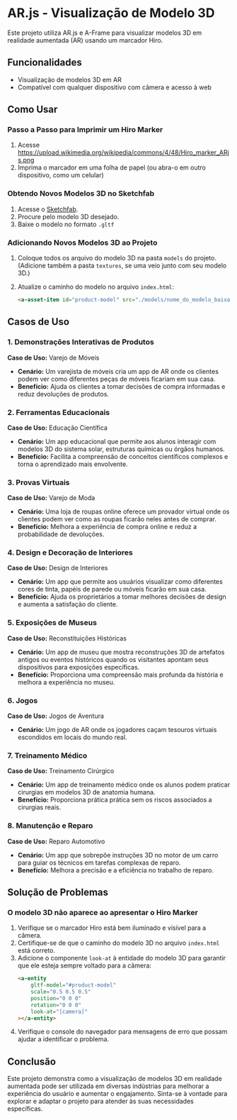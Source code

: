 # AR.js - Visualização de Modelo 3D

Este projeto utiliza AR.js e A-Frame para visualizar modelos 3D em realidade aumentada (AR) usando um marcador Hiro.

## Funcionalidades

- Visualização de modelos 3D em AR
- Compatível com qualquer dispositivo com câmera e acesso à web

## Como Usar

### Passo a Passo para Imprimir um Hiro Marker

1. Acesse https://upload.wikimedia.org/wikipedia/commons/4/48/Hiro_marker_ARjs.png
2. Imprima o marcador em uma folha de papel (ou abra-o em outro dispositivo, como um celular)

### Obtendo Novos Modelos 3D no Sketchfab

1. Acesse o [Sketchfab](https://sketchfab.com/).
2. Procure pelo modelo 3D desejado.
3. Baixe o modelo no formato `.gltf`

### Adicionando Novos Modelos 3D ao Projeto

1. Coloque todos os arquivo do modelo 3D na pasta `models` do projeto. (Adicione também a pasta `textures`, se uma veio junto com seu modelo 3D.)
2. Atualize o caminho do modelo no arquivo `index.html`:
    
    ```html
    <a-asset-item id="product-model" src="./models/nome_do_modelo_baixado.gltf"></a-asset-item>
    
    ```

## Casos de Uso

### 1. Demonstrações Interativas de Produtos
**Caso de Uso:** Varejo de Móveis
- **Cenário:** Um varejista de móveis cria um app de AR onde os clientes podem ver como diferentes peças de móveis ficariam em sua casa.
- **Benefício:** Ajuda os clientes a tomar decisões de compra informadas e reduz devoluções de produtos.

### 2. Ferramentas Educacionais
**Caso de Uso:** Educação Científica
- **Cenário:** Um app educacional que permite aos alunos interagir com modelos 3D do sistema solar, estruturas químicas ou órgãos humanos.
- **Benefício:** Facilita a compreensão de conceitos científicos complexos e torna o aprendizado mais envolvente.

### 3. Provas Virtuais
**Caso de Uso:** Varejo de Moda
- **Cenário:** Uma loja de roupas online oferece um provador virtual onde os clientes podem ver como as roupas ficarão neles antes de comprar.
- **Benefício:** Melhora a experiência de compra online e reduz a probabilidade de devoluções.

### 4. Design e Decoração de Interiores
**Caso de Uso:** Design de Interiores
- **Cenário:** Um app que permite aos usuários visualizar como diferentes cores de tinta, papéis de parede ou móveis ficarão em sua casa.
- **Benefício:** Ajuda os proprietários a tomar melhores decisões de design e aumenta a satisfação do cliente.

### 5. Exposições de Museus
**Caso de Uso:** Reconstituições Históricas
- **Cenário:** Um app de museu que mostra reconstruções 3D de artefatos antigos ou eventos históricos quando os visitantes apontam seus dispositivos para exposições específicas.
- **Benefício:** Proporciona uma compreensão mais profunda da história e melhora a experiência no museu.

### 6. Jogos
**Caso de Uso:** Jogos de Aventura
- **Cenário:** Um jogo de AR onde os jogadores caçam tesouros virtuais escondidos em locais do mundo real.

### 7. Treinamento Médico
**Caso de Uso:** Treinamento Cirúrgico
- **Cenário:** Um app de treinamento médico onde os alunos podem praticar cirurgias em modelos 3D de anatomia humana.
- **Benefício:** Proporciona prática prática sem os riscos associados a cirurgias reais.

### 8. Manutenção e Reparo
**Caso de Uso:** Reparo Automotivo
- **Cenário:** Um app que sobrepõe instruções 3D no motor de um carro para guiar os técnicos em tarefas complexas de reparo.
- **Benefício:** Melhora a precisão e a eficiência no trabalho de reparo.

## Solução de Problemas

### O modelo 3D não aparece ao apresentar o Hiro Marker

1. Verifique se o marcador Hiro está bem iluminado e visível para a câmera.
2. Certifique-se de que o caminho do modelo 3D no arquivo `index.html` está correto.
3. Adicione o componente `look-at` à entidade do modelo 3D para garantir que ele esteja sempre voltado para a câmera:
    ```html
    <a-entity
        gltf-model="#product-model"
        scale="0.5 0.5 0.5"
        position="0 0 0"
        rotation="0 0 0"
        look-at="[camera]"
    ></a-entity>
    ```
4. Verifique o console do navegador para mensagens de erro que possam ajudar a identificar o problema.

## Conclusão

Este projeto demonstra como a visualização de modelos 3D em realidade aumentada pode ser utilizada em diversas indústrias para melhorar a experiência do usuário e aumentar o engajamento. Sinta-se à vontade para explorar e adaptar o projeto para atender às suas necessidades específicas.